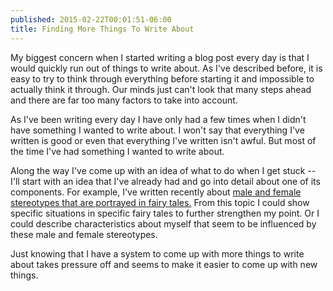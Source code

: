 ```yaml
---
published: 2015-02-22T00:01:51-06:00
title: Finding More Things To Write About
---
```

My biggest concern when I started writing a blog post every day is that I would quickly run out of things to write about. As I've described before, it is easy to try to think through everything before starting it and impossible to actually think it through. Our minds just can't look that many steps ahead and there are far too many factors to take into account.

As I've been writing every day I have only had a few times when I didn't have something I wanted to write about. I won't say that everything I've written is good or even that everything I've written isn't awful. But most of the time I've had something I wanted to write about.

Along the way I've come up with an idea of what to do when I get stuck -- I'll start with an idea that I've already had and go into detail about one of its components. For example, I've written recently about [male and female stereotypes that are portrayed in fairy tales.](http://brunow.org/2015/02/17/fairy-tales-and-feminism/) From this topic I could show specific situations in specific fairy tales to further strengthen my point. Or I could describe characteristics about myself that seem to be influenced by these male and female stereotypes.

Just knowing that I have a system to come up with more things to write about takes pressure off and seems to make it easier to come up with new things.